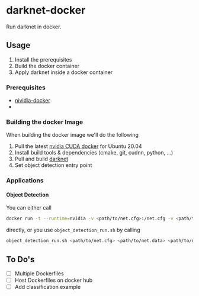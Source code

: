 # darknet-docker
Run darknet in docker.

## Usage

1. Install the prerequisites
2. Build the docker container
3. Apply darknet inside a docker container

### Prerequisites
- [nividia-docker](https://github.com/NVIDIA/nvidia-docker)
- 

### Building the docker Image
When building the docker image we'll do the following
1. Pull the latest [nvidia CUDA docker](https://gitlab.com/nvidia/container-images/cuda/blob/master/dist/11.2.0/ubuntu20.04-x86_64/devel/Dockerfile) for Ubuntu 20.04
2. Install build tools & dependencies (cmake, git, cudnn, python, ...)
3. Pull and build [darknet](https://github.com/AlexeyAB/darknet)
4. Set object detection entry point


### Applications

#### Object Detection
You can either call

```bash
docker run -t --runtime=nvidia -v <path/to/net.cfg>:/net.cfg -v <path/to/net.data>:/net.data -v <path/to/net.weights>:/net.weights -v <path/to/inputs>:/data/inputs -v <path/to/outputs>:/data/outputs darknet-docker:latest <more optional args>
```
directly, or you use `object_detection_run.sh` by calling
```bash
object_detection_run.sh <path/to/net.cfg> <path/to/net.data> <path/to/net.weights> <path/to/inputs> <path/to/outputs>
```



## To Do's

- [ ] Multiple Dockerfiles
- [ ] Host Dockerfiles on docker hub
- [ ] Add classification example
